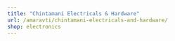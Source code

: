 ```yaml
---
title: "Chintamani Electricals & Hardware"
url: /amaravti/chintamani-electricals-and-hardware/
shop: electronics
---
```

